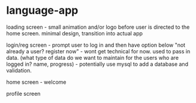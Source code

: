 # language-app

loading screen
    - small animation and/or logo before user is directed to the home screen. minimal design, transition into actual app

login/reg screen
    - prompt user to log in and then have option below "not already a user? register now"
    - wont get technical for now. used to pass in data. (what type of data do we want to maintain for the users who are logged in? name, progress)
    - potentially use mysql to add a database and validation.

home screen
    - welcome



profile screen